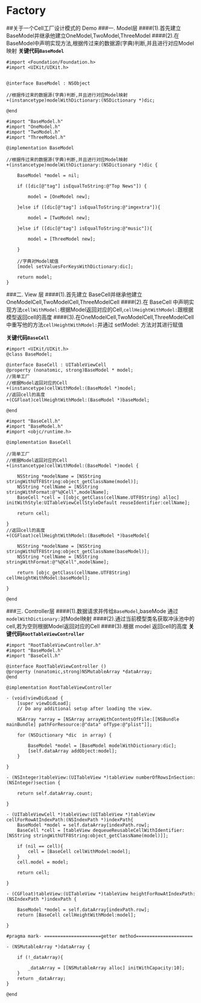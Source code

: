# Factory
##关于一个Cell工厂设计模式的 Demo
###一. Model层
####(1).首先建立 BaseModel并继承他建立OneModel,TwoModel,ThreeModel
####(2).在BaseModel中声明实现方法,根据传过来的数据源(字典)判断,并且进行对应Model映射
**关键代码`BaseModel`**

```
#import <Foundation/Foundation.h>
#import <UIKit/UIKit.h>


@interface BaseModel : NSObject

//根据传过来的数据源(字典)判断,并且进行对应Model映射
+(instancetype)modelWithDictionary:(NSDictionary *)dic;

@end

#import "BaseModel.h"
#import "OneModel.h"
#import "TwoModel.h"
#import "ThreeModel.h"

@implementation BaseModel

//根据传过来的数据源(字典)判断,并且进行对应Model映射
+(instancetype)modelWithDictionary:(NSDictionary *)dic {

    BaseModel *model = nil;
    
    if ([dic[@"tag"] isEqualToString:@"Top News"]) {
        
        model = [OneModel new];
        
    }else if ([dic[@"tag"] isEqualToString:@"imgextra"]){
        
        model = [TwoModel new];
    
    }else if ([dic[@"tag"] isEqualToString:@"music"]){
        
        model = [ThreeModel new];
    
    }

    //字典对Model赋值
    [model setValuesForKeysWithDictionary:dic];

    return model;
}

```
###二. View 层 
####(1).首先建立 BaseCell并继承他建立OneModelCell,TwoModelCell,ThreeModelCell
####(2).在 BaseCell 中声明实现方法`cellWithModel:`根据Model返回对应的Cell,`cellHeightWithModel:`跟根据模型返回cell的高度
####(3).在OneModelCell,TwoModelCell,ThreeModelCell中重写他的方法`cellHeightWithModel:`并通过 setModel: 方法对其进行赋值

**关键代码`BaseCell`**

```
#import <UIKit/UIKit.h>
@class BaseModel;

@interface BaseCell : UITableViewCell
@property (nonatomic, strong)BaseModel * model;
//简单工厂
//根据Model返回对应的Cell
+(instancetype)cellWithModel:(BaseModel *)model;
//返回cell的高度
+(CGFloat)cellHeightWithModel:(BaseModel *)baseModel;

@end

#import "BaseCell.h"
#import "BaseModel.h"
#import <objc/runtime.h>

@implementation BaseCell

//简单工厂
//根据Model返回对应的Cell
+(instancetype)cellWithModel:(BaseModel *)model {

    NSString *modelName = [NSString stringWithUTF8String:object_getClassName(model)];
    NSString *cellName = [NSString stringWithFormat:@"%@Cell",modelName];
    BaseCell *cell = [[objc_getClass(cellName.UTF8String) alloc] initWithStyle:UITableViewCellStyleDefault reuseIdentifier:cellName];
    
    return cell;
    
}
//返回cell的高度
+(CGFloat)cellHeightWithModel:(BaseModel *)baseModel{

    NSString *modelName = [NSString stringWithUTF8String:object_getClassName(baseModel)];
    NSString *cellName = [NSString stringWithFormat:@"%@Cell",modelName];
    
    return [objc_getClass(cellName.UTF8String) cellHeightWithModel:baseModel];

}

@end

```
###三.  Controller层
####(1).数据请求并传给`BaseModel`,baseMode 通过`modelWithDictionary:`对Model映射
####(2).通过当前模型类名获取冲泳池中的 cell,若为空则根据Model返回对应的Cell
####(3).根据 model 返回cell的高度
**关键代码`RootTableViewController`**

```
#import "RootTableViewController.h"
#import "BaseModel.h"
#import "BaseCell.h"

@interface RootTableViewController ()
@property (nonatomic,strong)NSMutableArray *dataArray;
@end

@implementation RootTableViewController

- (void)viewDidLoad {
    [super viewDidLoad];
    // Do any additional setup after loading the view.
    
    NSArray *array = [NSArray arrayWithContentsOfFile:[[NSBundle mainBundle] pathForResource:@"data" ofType:@"plist"]];
    
    for (NSDictionary *dic  in array) {
        
        BaseModel *model = [BaseModel modelWithDictionary:dic];
        [self.dataArray addObject:model];
    }
    
}

- (NSInteger)tableView:(UITableView *)tableView numberOfRowsInSection:(NSInteger)section {

    return self.dataArray.count;
    
}

- (UITableViewCell *)tableView:(UITableView *)tableView cellForRowAtIndexPath:(NSIndexPath *)indexPath{
    BaseModel *model = self.dataArray[indexPath.row];
    BaseCell *cell = [tableView dequeueReusableCellWithIdentifier:[NSString stringWithUTF8String:object_getClassName(model)]];
    
    if (nil == cell){
        cell = [BaseCell cellWithModel:model];
    }
    cell.model = model;
    
    return cell;
    
}

- (CGFloat)tableView:(UITableView *)tableView heightForRowAtIndexPath:(NSIndexPath *)indexPath {

    BaseModel *model = self.dataArray[indexPath.row];
    return [BaseCell cellHeightWithModel:model];
    
}

#pragma mark- =====================getter method===================== 

- (NSMutableArray *)dataArray {

    if (!_dataArray){
    
        _dataArray = [[NSMutableArray alloc] initWithCapacity:10];
    }
    return _dataArray;
}

@end

```

